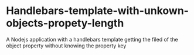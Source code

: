 # Handlebars-template-with-unkown-objects-propety-length
A Nodejs application with a handlebars template getting the filed of the object property without knowing the property key
